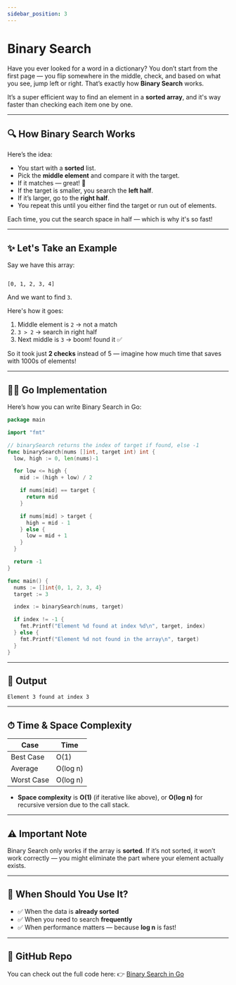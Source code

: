 ```yaml
---
sidebar_position: 3
---
```


# Binary Search

Have you ever looked for a word in a dictionary? You don’t start from the first page — you flip somewhere in the middle, check, and based on what you see, jump left or right. That’s exactly how **Binary Search** works.

It’s a super efficient way to find an element in a **sorted array**, and it's way faster than checking each item one by one.

---

## 🔍 How Binary Search Works

Here’s the idea:

- You start with a **sorted** list.
- Pick the **middle element** and compare it with the target.
- If it matches — great! 🎯
- If the target is smaller, you search the **left half**.
- If it’s larger, go to the **right half**.
- You repeat this until you either find the target or run out of elements.

Each time, you cut the search space in half — which is why it's so fast!

---

## ✨ Let's Take an Example

Say we have this array:

```

[0, 1, 2, 3, 4]

````

And we want to find `3`.

Here's how it goes:

1. Middle element is `2` → not a match
2. `3 > 2` → search in right half
3. Next middle is `3` → boom! found it ✅

So it took just **2 checks** instead of 5 — imagine how much time that saves with 1000s of elements!

---

## 🧑‍💻 Go Implementation

Here’s how you can write Binary Search in Go:

```go
package main

import "fmt"

// binarySearch returns the index of target if found, else -1
func binarySearch(nums []int, target int) int {
  low, high := 0, len(nums)-1

  for low <= high {
    mid := (high + low) / 2

    if nums[mid] == target {
      return mid
    }

    if nums[mid] > target {
      high = mid - 1
    } else {
      low = mid + 1
    }
  }

  return -1
}

func main() {
  nums := []int{0, 1, 2, 3, 4}
  target := 3

  index := binarySearch(nums, target)

  if index != -1 {
    fmt.Printf("Element %d found at index %d\n", target, index)
  } else {
    fmt.Printf("Element %d not found in the array\n", target)
  }
}
````

---

## 🧪 Output

```
Element 3 found at index 3
```

---

## ⏱ Time & Space Complexity

| Case       | Time     |
| ---------- | -------- |
| Best Case  | O(1)     |
| Average    | O(log n) |
| Worst Case | O(log n) |

* **Space complexity** is **O(1)** (if iterative like above), or **O(log n)** for recursive version due to the call stack.

---

## ⚠️ Important Note

Binary Search only works if the array is **sorted**.
If it’s not sorted, it won’t work correctly — you might eliminate the part where your element actually exists.

---

## 🧠 When Should You Use It?

* ✅ When the data is **already sorted**
* ✅ When you need to search **frequently**
* ✅ When performance matters — because **log n** is fast!

---

## 🔗 GitHub Repo

You can check out the full code here:
👉 [Binary Search in Go](https://github.com/shekhar-patil/data_structure_and_algorithms/blob/main/searching_algorithms/binary_search.go)

